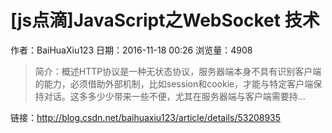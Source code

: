 # [js点滴]JavaScript之WebSocket 技术
作者：BaiHuaXiu123
日期：2016-11-18 00:26
浏览量：4908
> 简介：概述HTTP协议是一种无状态协议，服务器端本身不具有识别客户端的能力，必须借助外部机制，比如session和cookie，才能与特定客户端保持对话。这多多少少带来一些不便，尤其在服务器端与客户端需要持...

 链接：http://blog.csdn.net/baihuaxiu123/article/details/53208935
